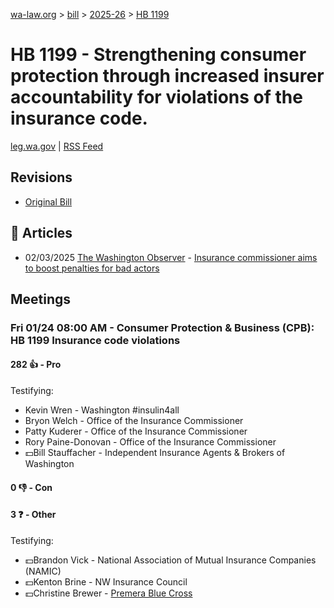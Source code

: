 [wa-law.org](/) > [bill](/bill/) > [2025-26](/bill/2025-26/) > [HB 1199](/bill/2025-26/hb/1199/)

# HB 1199 - Strengthening consumer protection through increased insurer accountability for violations of the insurance code.
[leg.wa.gov](https://app.leg.wa.gov/billsummary?BillNumber=1199&Year=2025&Initiative=false) | [RSS Feed](./rss.xml)

## Revisions
* [Original Bill](1/)

## 📰 Articles
* 02/03/2025 [The Washington Observer](/org/the_washington_observer/) - [Insurance commissioner aims to boost penalties for bad actors](https://washingtonobserver.substack.com/p/insurance-commissioner-aims-to-boost#:~:text=House%20Bill%201199)

## Meetings
### Fri 01/24 08:00 AM - Consumer Protection & Business (CPB): HB 1199 Insurance code violations
#### 282 👍 - Pro
Testifying:
* Kevin Wren - Washington #insulin4all
* Bryon Welch - Office of the Insurance Commissioner
* Patty Kuderer - Office of the Insurance Commissioner
* Rory Paine-Donovan - Office of the Insurance Commissioner
* 💵Bill Stauffacher - Independent Insurance Agents & Brokers of Washington

#### 0 👎 - Con

#### 3 ❓ - Other
Testifying:
* 💵Brandon Vick - National Association of Mutual Insurance Companies (NAMIC)
* 💵Kenton Brine - NW Insurance Council
* 💵Christine Brewer - [Premera Blue Cross](/org/premera_blue_cross/)
